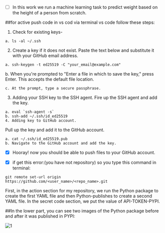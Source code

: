 <!-- برای فعال کردن گیت هاب در محیط vscode این مراحل را انجام دهید: -->
- [ ] In this work we run a machine learning task to predict weight based on the height of a person from scratch.

##for active push code in vs cod via terminal vs code follow these steps:

1. Check for existing keys-
```
a. ls -al ~/.ssh
```
2. Create a key if it does not exist.
Paste the text below and substitute it with your GitHub email address.
```
a. ssh-keygen -t ed25519 -C "your_email@example.com"
```
b. When you're prompted to "Enter a file in which to save the key," press Enter. This accepts the default file location.
```
c. At the prompt, type a secure passphrase.
```
3. Adding your SSH key to the SSH agent.
Fire up the SSH agent and add the key.

```
a. eval `ssh-agent -s`
b. ssh-add ~/.ssh/id_ed25519
4. Adding key to GitHub account.
```
Pull up the key and add it to the GitHub account.

```
a. cat ~/.ssh/id_ed25519.pub
b. Navigate to the GitHub account and add the key.
```
- [X] Hooray! now you should be able to push files to your GitHub account.


<!-- اگر خطای نبودن ریپازیتوری را داد از این دستور استفاده کنید: -->
- [X] if get this error:(you have not repository)  so you type this command in terminal:
```
git remote set-url origin https://github.com/<user_name>/<repo_name>.git
```

First, in the action section for my repository, we run the Python package to create the first YAML file and then Python-publishes to create a second YAML file.
In the secret code section, we put the value of API-TOKEN-PYPI.

##In the lower part, you can see two images of the Python package before and after it was published in PYPI:

![1](https://github.com/mori-cyber/pythonpackge_morteza/assets/65276280/b0430046-78fb-4439-b9c2-1fab05e1338d)
